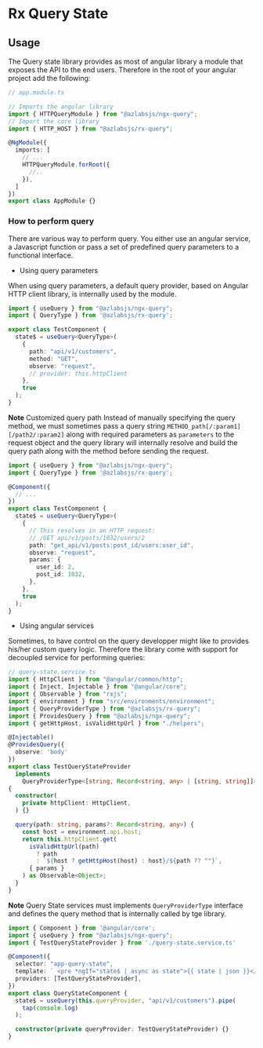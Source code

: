 # Rx Query State

## Usage

The Query state library provides as most of angular library a module that exposes the API to the end users. Therefore in the root of your angular project add the following:

```ts
// app.module.ts

// Imports the angular library
import { HTTPQueryModule } from "@azlabsjs/ngx-query";
// Import the core library
import { HTTP_HOST } from "@azlabsjs/rx-query";

@NgModule({
  imports: [
    // ... 
    HTTPQueryModule.forRoot({
      //..
    }),
  ]
})
export class AppModule {}
```

### How to perform query

There are various way to perform query. You either use an angular service, a Javascript function or pass a set of predefined query parameters to a functional interface.

* Using query parameters

When using query parameters, a default query provider, based on Angular HTTP client library, is internally used by the module.

```ts
import { useQuery } from "@azlabsjs/ngx-query";
import { QueryType } from '@azlabsjs/rx-query';

export class TestComponent {
  state$ = useQuery<QueryType>(
    {
      path: "api/v1/customers",
      method: "GET",
      observe: "request",
      // provider: this.httpClient
    },
    true
  );
}
```

**Note** Customized query path
  Instead of manually specifying the query method, we must sometimes pass a query  string `METHOD_path[/:param1][/path2/:param2]` along with required parameters as `parameters` to the request object and the query library will internally resolve and build the query path along with the method before sending the request.

```ts
import { useQuery } from "@azlabsjs/ngx-query";
import { QueryType } from '@azlabsjs/rx-query';

@Component({
  // ...
})
export class TestComponent {
  state$ = useQuery<QueryType>(
    {
      // This resolves in an HTTP request:
      // /GET api/v1/posts/1032/users/2
      path: "get_api/v1/posts:post_id/users:user_id",
      observe: "request",
      params: {
        user_id: 2,
        post_id: 1032,
      },
    },
    true
  );
}
```

* Using angular services

Sometimes, to have control on the query developper might like to provides his/her custom query logic. Therefore the library come with support for decoupled service for performing queries:

```ts
// query-state.service.ts
import { HttpClient } from "@angular/common/http";
import { Inject, Injectable } from "@angular/core";
import { Observable } from "rxjs";
import { environment } from "src/environments/environment";
import { QueryProviderType } from "@azlabsjs/rx-query";
import { ProvidesQuery } from "@azlabsjs/ngx-query";
import { getHttpHost, isValidHttpUrl } from "./helpers";

@Injectable()
@ProvidesQuery({
  observe: 'body'
})
export class TestQueryStateProvider
  implements
    QueryProviderType<[string, Record<string, any> | [string, string]]>
{
  constructor(
    private httpClient: HttpClient,
  ) {}

  query(path: string, params?: Record<string, any>) {
    const host = environment.api.host;
    return this.httpClient.get(
      isValidHttpUrl(path)
        ? path
        : `${host ? getHttpHost(host) : host}/${path ?? ""}`,
      { params }
    ) as Observable<Object>;
  }
}

```

**Note** Query State services must implements `QueryProviderType` interface and defines the query method that is internally called by tge library.

```ts
import { Component } from '@angular/core';
import { useQuery } from "@azlabsjs/ngx-query";
import { TestQueryStateProvider } from './query-state.service.ts'

@Component({
  selector: "app-query-state",
  template: ` <pre *ngIf="state$ | async as state">{{ state | json }}</pre> `,
  providers: [TestQueryStateProvider],
})
export class QueryStateComponent {
  state$ = useQuery(this.queryProvider, "api/v1/customers").pipe(
    tap(console.log)
  );

  constructor(private queryProvider: TestQueryStateProvider) {}
}

```
